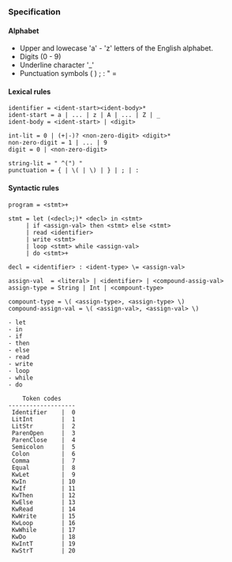 ### Specification

#### Alphabet

- Upper and lowecase 'a' - 'z' letters of the English alphabet.
- Digits (0 - 9)
- Underline character '_'
- Punctuation symbols ( ) ; : " =

#### Lexical rules

```lexer
identifier = <ident-start><ident-body>*
ident-start = a | ... | z | A | ... | Z | _
ident-body = <ident-start> | <digit>

int-lit = 0 | (+|-)? <non-zero-digit> <digit>*
non-zero-digit = 1 | ... | 9
digit = 0 | <non-zero-digit>

string-lit = " ^(") "
punctuation = { | \( | \) | } | ; | :
```

#### Syntactic rules

```parser
program = <stmt>+

stmt = let (<decl>;)* <decl> in <stmt>
     | if <assign-val> then <stmt> else <stmt>
     | read <identifier>
     | write <stmt>
     | loop <stmt> while <assign-val>
     | do <stmt>+

decl = <identifier> : <ident-type> \= <assign-val>

assign-val  = <literal> | <identifier> | <compound-assig-val>
assign-type = String | Int | <compount-type>

compount-type = \( <assign-type>, <assign-type> \)
compound-assign-val = \( <assign-val>, <assign-val> \)
```

```keywords
- let
- in
- if
- then
- else
- read
- write
- loop
- while
- do
```

```
    Token codes
-------------------
 Identifier    |  0
 LitInt        |  1
 LitStr        |  2
 ParenOpen     |  3
 ParenClose    |  4
 Semicolon     |  5
 Colon         |  6
 Comma         |  7
 Equal         |  8
 KwLet         |  9
 KwIn          | 10
 KwIf          | 11
 KwThen        | 12
 KwElse        | 13
 KwRead        | 14
 KwWrite       | 15
 KwLoop        | 16
 KwWhile       | 17
 KwDo          | 18
 KwIntT        | 19
 KwStrT        | 20
```

